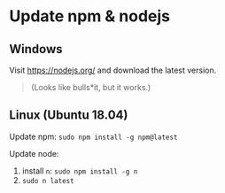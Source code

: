 # Update npm &amp; nodejs
## Windows
Visit <a href=https://nodejs.org>https://nodejs.org/</a> and download the latest version.
> (Looks like bulls*it, but it works.)

## Linux (Ubuntu 18.04)
Update npm: <code>sudo npm install -g npm@latest</code>

Update node:  
1. install <code>n</code>: <code>sudo npm install -g n</code>
2. <code>sudo n latest</code>